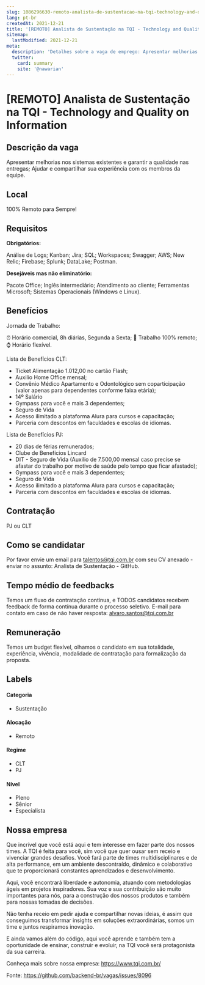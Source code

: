 ```yaml
---
slug: 1086296630-remoto-analista-de-sustentacao-na-tqi-technology-and-quality-on-information
lang: pt-br
createdAt: 2021-12-21
title: '[REMOTO] Analista de Sustentação na TQI - Technology and Quality on Information - Vaga de Emprego'
sitemap:
  lastModified: 2021-12-21
meta:
  description: 'Detalhes sobre a vaga de emprego: Apresentar melhorias nos sistemas existentes e garantir a qualidade nas entregas; Ajudar e compartilhar sua experiência com os membros da equipe.'
  twitter:
    card: summary
    site: '@nawarian'
---
```


# [REMOTO] Analista de Sustentação na TQI - Technology and Quality on Information

## Descrição da vaga

Apresentar melhorias nos sistemas existentes e garantir a qualidade nas entregas;
Ajudar e compartilhar sua experiência com os membros da equipe.

## Local

100% Remoto para Sempre!

## Requisitos

**Obrigatórios:**

Análise de Logs;
Kanban;
Jira;
SQL;
Workspaces;
Swagger;
AWS;
New Relic;
Firebase;
Splunk;
DataLake;
Postman.

**Desejáveis mas não eliminatório:**

Pacote Office;
Inglês intermediário;
Atendimento ao cliente;
Ferramentas Microsoft;
Sistemas Operacionais (Windows e Linux).

## Benefícios

Jornada de Trabalho: 

⏰ Horário comercial, 8h diárias, Segunda a Sexta;
🎒 Trabalho 100% remoto;
⌚ Horário flexível.

Lista de Benefícios CLT:

- Ticket Alimentação 1.012,00 no cartão Flash;
- Auxilio Home Office mensal;
- Convênio Médico Apartamento e Odontológico sem coparticipação (valor apenas para dependentes conforme faixa etária);
- 14º Salário
- Gympass para você e mais 3 dependentes;
- Seguro de Vida
- Acesso ilimitado a plataforma Alura para cursos e capacitação;
- Parceria com descontos em faculdades e escolas de idiomas.

Lista de Benefícios PJ:

- 20 dias de férias remunerados;
- Clube de Benefícios Lincard
- DIT - Seguro de Vida (Auxilio de 7.500,00 mensal caso precise se afastar do trabalho por motivo de saúde pelo tempo que ficar afastado);
- Gympass para você e mais 3 dependentes;
- Seguro de Vida
- Acesso ilimitado a plataforma Alura para cursos e capacitação;
- Parceria com descontos em faculdades e escolas de idiomas.

## Contratação

PJ ou CLT

## Como se candidatar

Por favor envie um email para talentos@tqi.com.br com seu CV anexado - enviar no assunto: Analista de Sustentação - GitHub.

## Tempo médio de feedbacks

Temos um fluxo de contratação contínua, e TODOS candidatos recebem feedback de forma contínua durante o processo seletivo.
E-mail para contato em caso de não haver resposta: alvaro.santos@tqi.com.br

## Remuneração

Temos um budget flexível, olhamos o candidato em sua totalidade, experiência, vivência, modalidade de contratação para formalização da proposta.

## Labels
<!-- retire os labels que não fazem sentido à vaga -->

#### Categoria

- Sustentação

#### Alocação

- Remoto

#### Regime

- CLT
- PJ

#### Nível

- Pleno
- Sênior
- Especialista

## Nossa empresa

Que incrível que você está aqui e tem interesse em fazer parte dos nossos times. A TQI é feita para você, sim você que quer ousar sem receio e vivenciar grandes desafios. Você fará parte de times multidisciplinares e de alta performance, em um ambiente descontraído, dinâmico e colaborativo que te proporcionará constantes aprendizados e desenvolvimento.

Aqui, você encontrará liberdade e autonomia, atuando com metodologias ágeis em projetos inspiradores. Sua voz e sua contribuição são muito importantes para nós, para a construção dos nossos produtos e também para nossas tomadas de decisões.

Não tenha receio em pedir ajuda e compartilhar novas ideias, é assim que conseguimos transformar insights em soluções extraordinárias, somos um time e juntos respiramos inovação.

E ainda vamos além do código, aqui você aprende e também tem a oportunidade de ensinar, construir e evoluir, na TQI você será protagonista da sua carreira.

Conheça mais sobre nossa empresa: https://www.tqi.com.br/

Fonte: https://github.com/backend-br/vagas/issues/8096